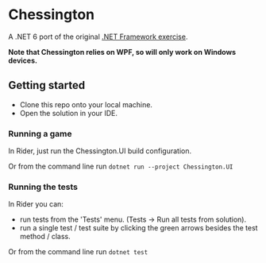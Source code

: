 # Chessington

A .NET 6 port of the original [.NET Framework exercise](https://github.com/CorndelWithSoftwire/Chessington).

**Note that Chessington relies on WPF, so will only work on Windows devices.**

## Getting started

- Clone this repo onto your local machine.
- Open the solution in your IDE.

### Running a game

In Rider, just run the Chessington.UI build configuration.

Or from the command line run `dotnet run --project Chessington.UI`

### Running the tests

In Rider you can:

- run tests from the 'Tests' menu. (Tests -> Run all tests from solution).
- run a single test / test suite by clicking the green arrows besides the test method / class.

Or from the command line run `dotnet test`
